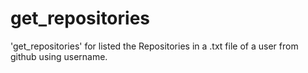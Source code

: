 # get_repositories
'get_repositories' for listed the Repositories in a .txt file of a user from github using username.

